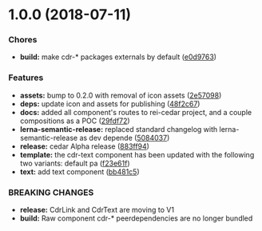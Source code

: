 <a name="1.0.0"></a>
# 1.0.0 (2018-07-11)


### Chores

* **build:** make cdr-* packages externals by default ([e0d9763](https://github.com/rei/rei-cedar/commit/e0d9763))


### Features

* **assets:** bump to 0.2.0 with removal of icon assets ([2e57098](https://github.com/rei/rei-cedar/commit/2e57098))
* **deps:** update icon and assets for publishing ([48f2c67](https://github.com/rei/rei-cedar/commit/48f2c67))
* **docs:** added all component's routes to rei-cedar project, and a couple compositions as a POC ([29fdf72](https://github.com/rei/rei-cedar/commit/29fdf72))
* **lerna-semantic-release:** replaced standard changelog with lerna-semantic-release as dev depende ([5084037](https://github.com/rei/rei-cedar/commit/5084037))
* **release:** cedar Alpha release ([883ff94](https://github.com/rei/rei-cedar/commit/883ff94))
* **template:** the cdr-text component has been updated with the following two variants:  default pa ([f23e61f](https://github.com/rei/rei-cedar/commit/f23e61f))
* **text:** add text component ([bb481c5](https://github.com/rei/rei-cedar/commit/bb481c5))


### BREAKING CHANGES

* **release:** CdrLink and CdrText are moving to V1
* **build:** Raw component cdr-* peerdependencies are no longer bundled



